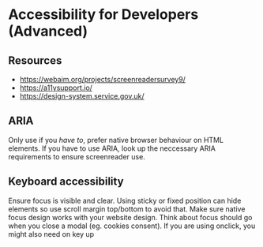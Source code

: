 # Accessibility for Developers (Advanced)

## Resources

- https://webaim.org/projects/screenreadersurvey9/
- https://a11ysupport.io/
- https://design-system.service.gov.uk/


## ARIA

Only use if you _have to_, prefer native browser behaviour on HTML elements.  If you have to use ARIA, look up the neccessary ARIA requirements to ensure screenreader use.

## Keyboard accessibility

Ensure focus is visible and clear.  Using sticky or fixed position can hide elements so use scroll margin top/bottom to avoid that.
Make sure native focus design works with your website design.
Think about focus should go when you close a modal (eg. cookies consent).
If you are using onclick, you might also need on key up 
